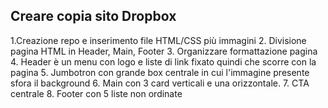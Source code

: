 Creare copia sito Dropbox
----
1.Creazione repo e inserimento file HTML/CSS più immagini
2. Divisione pagina HTML in Header, Main, Footer
3. Organizzare formattazione pagina
4. Header è un menu con logo e liste di link fixato quindi che scorre con la pagina
5. Jumbotron con grande box centrale in cui l'immagine presente sfora il background
6. Main con 3 card verticali e una orizzontale.
7. CTA centrale
8. Footer con 5 liste non ordinate
